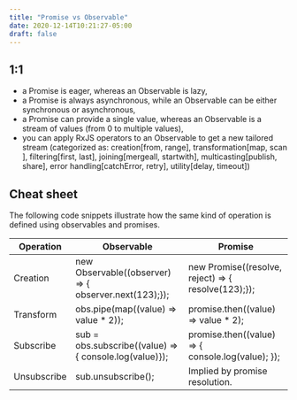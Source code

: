 ```yaml
---
title: "Promise vs Observable"
date: 2020-12-14T10:21:27-05:00
draft: false
---
```


## 1:1

* a Promise is eager, whereas an Observable is lazy,
* a Promise is always asynchronous, while an Observable can be either synchronous or asynchronous,
* a Promise can provide a single value, whereas an Observable is a stream of values (from 0 to multiple values),
* you can apply RxJS operators to an Observable to get a new tailored stream (categorized as: creation[from, range], transformation[map, scan ], filtering[first, last], joining[mergeall, startwith], multicasting[publish, share], error handling[catchError, retry], utility[delay, timeout])

## Cheat sheet
The following code snippets illustrate how the same kind of operation is defined using observables and promises.

   Operation | Observable | Promise
-------------|------------|--------
Creation | new Observable((observer) => {  observer.next(123);}); | new Promise((resolve, reject) => {  resolve(123);}); |
Transform | obs.pipe(map((value) => value * 2)); |promise.then((value) => value * 2); |
Subscribe | sub = obs.subscribe((value) => { console.log(value)}); | promise.then((value) => { console.log(value); }); |
Unsubscribe | sub.unsubscribe(); | Implied by promise resolution. |
